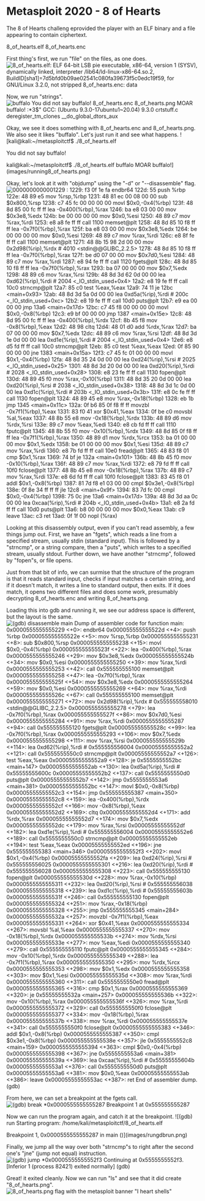 # Metasploit 2020 - 8 of Hearts

The 8 of Hearts challeng eprovided the player with an ELF binary and a file appearing to contain ciphertext.

8_of_hearts.elf
8_of_hearts.enc


First thing's first, we run "file" on the files, as one does.
![8_of_hearts.elf: ELF 64-bit LSB pie executable, x86-64, version 1 (SYSV), dynamically linked, interpreter /lib64/ld-linux-x86-64.so.2, BuildID[sha1]=7d5bfd0b09ae02541c080fa39673f5c0edc19f59, for GNU/Linux 3.2.0, not stripped
8_of_hearts.enc: data](images/runningfile.png)


Now, we run "strings".
![buffalo
You did not say buffalo!
8_of_hearts.enc
8_of_hearts.png
MOAR buffalo!
:*3$"
GCC: (Ubuntu 9.3.0-17ubuntu1~20.04) 9.3.0
crtstuff.c
deregister_tm_clones
__do_global_dtors_aux](images/runningstrings.png)


Okay, we see it does something with 8_of_hearts.enc and 8_of_hearts.png. We also see it likes "buffalo".
Let's just run it and see what happens.
![kali@kali:~/metasploitctf$ ./8_of_hearts.elf 

You did not say buffalo!

kali@kali:~/metasploitctf$ ./8_of_hearts.elf 
buffalo
MOAR buffalo!](images/running8_of_hearts.png)


Okay, let's look at it with "objdump" using the "-d" or "--disassemble" flag.
![0000000000001229 <main>:
    1229:       f3 0f 1e fa             endbr64 
    122d:       55                      push   %rbp
    122e:       48 89 e5                mov    %rsp,%rbp
    1231:       48 81 ec 00 08 00 00    sub    $0x800,%rsp
    1238:       c7 45 fc 00 00 00 00    movl   $0x0,-0x4(%rbp)
    123f:       48 8d 85 00 fc ff ff    lea    -0x400(%rbp),%rax
    1246:       ba e8 03 00 00          mov    $0x3e8,%edx
    124b:       be 00 00 00 00          mov    $0x0,%esi
    1250:       48 89 c7                mov    %rax,%rdi
    1253:       e8 a8 fe ff ff          call   1100 <memset@plt>
    1258:       48 8d 85 10 f8 ff ff    lea    -0x7f0(%rbp),%rax
    125f:       ba e8 03 00 00          mov    $0x3e8,%edx
    1264:       be 00 00 00 00          mov    $0x0,%esi
    1269:       48 89 c7                mov    %rax,%rdi
    126c:       e8 8f fe ff ff          call   1100 <memset@plt>
    1271:       48 8b 15 98 2d 00 00    mov    0x2d98(%rip),%rdx        # 4010 <stdin@@GLIBC_2.2.5>
    1278:       48 8d 85 10 f8 ff ff    lea    -0x7f0(%rbp),%rax
    127f:       be d0 07 00 00          mov    $0x7d0,%esi
    1284:       48 89 c7                mov    %rax,%rdi
    1287:       e8 94 fe ff ff          call   1120 <fgets@plt>
    128c:       48 8d 85 10 f8 ff ff    lea    -0x7f0(%rbp),%rax
    1293:       ba 07 00 00 00          mov    $0x7,%edx
    1298:       48 89 c6                mov    %rax,%rsi
    129b:       48 8d 3d 62 0d 00 00    lea    0xd62(%rip),%rdi        # 2004 <_IO_stdin_used+0x4>
    12a2:       e8 19 fe ff ff          call   10c0 <strncmp@plt>
    12a7:       85 c0                   test   %eax,%eax
    12a9:       74 11                   je     12bc <main+0x93>
    12ab:       48 8d 3d 5a 0d 00 00    lea    0xd5a(%rip),%rdi        # 200c <_IO_stdin_used+0xc>
    12b2:       e8 19 fe ff ff          call   10d0 <puts@plt>
    12b7:       e9 ea 00 00 00          jmp    13a6 <main+0x17d>
    12bc:       c7 45 f8 00 00 00 00    movl   $0x0,-0x8(%rbp)
    12c3:       e9 bf 00 00 00          jmp    1387 <main+0x15e>
    12c8:       48 8d 95 00 fc ff ff    lea    -0x400(%rbp),%rdx
    12cf:       8b 45 f8                mov    -0x8(%rbp),%eax
    12d2:       48 98                   cltq   
    12d4:       48 01 d0                add    %rdx,%rax
    12d7:       ba 07 00 00 00          mov    $0x7,%edx
    12dc:       48 89 c6                mov    %rax,%rsi
    12df:       48 8d 3d 1e 0d 00 00    lea    0xd1e(%rip),%rdi        # 2004 <_IO_stdin_used+0x4>
    12e6:       e8 d5 fd ff ff          call   10c0 <strncmp@plt>
    12eb:       85 c0                   test   %eax,%eax
    12ed:       0f 85 90 00 00 00       jne    1383 <main+0x15a>
    12f3:       c7 45 fc 01 00 00 00    movl   $0x1,-0x4(%rbp)
    12fa:       48 8d 35 24 0d 00 00    lea    0xd24(%rip),%rsi        # 2025 <_IO_stdin_used+0x25>
    1301:       48 8d 3d 20 0d 00 00    lea    0xd20(%rip),%rdi        # 2028 <_IO_stdin_used+0x28>
    1308:       e8 23 fe ff ff          call   1130 <fopen@plt>
    130d:       48 89 45 f0             mov    %rax,-0x10(%rbp)
    1311:       48 8d 35 20 0d 00 00    lea    0xd20(%rip),%rsi        # 2038 <_IO_stdin_used+0x38>
    1318:       48 8d 3d 1c 0d 00 00    lea    0xd1c(%rip),%rdi        # 203b <_IO_stdin_used+0x3b>
    131f:       e8 0c fe ff ff          call   1130 <fopen@plt>
    1324:       48 89 45 e8             mov    %rax,-0x18(%rbp)
    1328:       eb 1b                   jmp    1345 <main+0x11c>
    132a:       0f b6 85 0f f8 ff ff    movzbl -0x7f1(%rbp),%eax
    1331:       83 f0 41                xor    $0x41,%eax
    1334:       0f be c0                movsbl %al,%eax
    1337:       48 8b 55 e8             mov    -0x18(%rbp),%rdx
    133b:       48 89 d6                mov    %rdx,%rsi
    133e:       89 c7                   mov    %eax,%edi
    1340:       e8 cb fd ff ff          call   1110 <fputc@plt>
    1345:       48 8b 55 f0             mov    -0x10(%rbp),%rdx
    1349:       48 8d 85 0f f8 ff ff    lea    -0x7f1(%rbp),%rax
    1350:       48 89 d1                mov    %rdx,%rcx
    1353:       ba 01 00 00 00          mov    $0x1,%edx
    1358:       be 01 00 00 00          mov    $0x1,%esi
    135d:       48 89 c7                mov    %rax,%rdi
    1360:       e8 7b fd ff ff          call   10e0 <fread@plt>
    1365:       48 83 f8 01             cmp    $0x1,%rax
    1369:       74 bf                   je     132a <main+0x101>
    136b:       48 8b 45 f0             mov    -0x10(%rbp),%rax
    136f:       48 89 c7                mov    %rax,%rdi
    1372:       e8 79 fd ff ff          call   10f0 <fclose@plt>
    1377:       48 8b 45 e8             mov    -0x18(%rbp),%rax
    137b:       48 89 c7                mov    %rax,%rdi
    137e:       e8 6d fd ff ff          call   10f0 <fclose@plt>
    1383:       83 45 f8 01             addl   $0x1,-0x8(%rbp)
    1387:       81 7d f8 e1 03 00 00    cmpl   $0x3e1,-0x8(%rbp)
    138e:       0f 8e 34 ff ff ff       jle    12c8 <main+0x9f>
    1394:       83 7d fc 00             cmpl   $0x0,-0x4(%rbp)
    1398:       75 0c                   jne    13a6 <main+0x17d>
    139a:       48 8d 3d aa 0c 00 00    lea    0xcaa(%rip),%rdi        # 204b <_IO_stdin_used+0x4b>
    13a1:       e8 2a fd ff ff          call   10d0 <puts@plt>
    13a6:       b8 00 00 00 00          mov    $0x0,%eax
    13ab:       c9                      leave  
    13ac:       c3                      ret    
    13ad:       0f 1f 00                nopl   (%rax)](images/runningobjdump.png)


Looking at this disassembly output, even if you can't read assembly, a few things jump out.
First, we have an "fgets", which reads a line from a specified stream, usually stdin (standard input). This is followed by a "strncmp", or a string compare, then a "puts", which writes to a specified stream, usually stdout.
Further down, we have another "strncmp", followed by "fopen"s, or file opens.

Just from that bit of info, we can surmise that the structure of the program is that it reads standard input, checks if input matches a certain string, and if it doesn't match, it writes a line to standard output, then exits. If it does match, it opens two different files and does some work, presumably decrypting 8_of_hearts.enc and writing 8_of_hearts.png.


Loading this into gdb and running it, we see our address space is different, but the layout is the same.
![(gdb) disassemble main
Dump of assembler code for function main:
   0x0000555555555229 <+0>:     endbr64 
   0x000055555555522d <+4>:     push   %rbp
   0x000055555555522e <+5>:     mov    %rsp,%rbp
   0x0000555555555231 <+8>:     sub    $0x800,%rsp
   0x0000555555555238 <+15>:    movl   $0x0,-0x4(%rbp)
   0x000055555555523f <+22>:    lea    -0x400(%rbp),%rax
   0x0000555555555246 <+29>:    mov    $0x3e8,%edx
   0x000055555555524b <+34>:    mov    $0x0,%esi
   0x0000555555555250 <+39>:    mov    %rax,%rdi
   0x0000555555555253 <+42>:    call   0x555555555100 <memset@plt>
   0x0000555555555258 <+47>:    lea    -0x7f0(%rbp),%rax
   0x000055555555525f <+54>:    mov    $0x3e8,%edx
   0x0000555555555264 <+59>:    mov    $0x0,%esi
   0x0000555555555269 <+64>:    mov    %rax,%rdi
   0x000055555555526c <+67>:    call   0x555555555100 <memset@plt>
   0x0000555555555271 <+72>:    mov    0x2d98(%rip),%rdx        # 0x555555558010 <stdin@@GLIBC_2.2.5>
   0x0000555555555278 <+79>:    lea    -0x7f0(%rbp),%rax
   0x000055555555527f <+86>:    mov    $0x7d0,%esi
   0x0000555555555284 <+91>:    mov    %rax,%rdi
   0x0000555555555287 <+94>:    call   0x555555555120 <fgets@plt>
   0x000055555555528c <+99>:    lea    -0x7f0(%rbp),%rax
   0x0000555555555293 <+106>:   mov    $0x7,%edx
   0x0000555555555298 <+111>:   mov    %rax,%rsi
   0x000055555555529b <+114>:   lea    0xd62(%rip),%rdi        # 0x555555556004
   0x00005555555552a2 <+121>:   call   0x5555555550c0 <strncmp@plt>
   0x00005555555552a7 <+126>:   test   %eax,%eax
   0x00005555555552a9 <+128>:   je     0x5555555552bc <main+147>
   0x00005555555552ab <+130>:   lea    0xd5a(%rip),%rdi        # 0x55555555600c
   0x00005555555552b2 <+137>:   call   0x5555555550d0 <puts@plt>
   0x00005555555552b7 <+142>:   jmp    0x5555555553a6 <main+381>
   0x00005555555552bc <+147>:   movl   $0x0,-0x8(%rbp)
   0x00005555555552c3 <+154>:   jmp    0x555555555387 <main+350>
   0x00005555555552c8 <+159>:   lea    -0x400(%rbp),%rdx
   0x00005555555552cf <+166>:   mov    -0x8(%rbp),%eax
   0x00005555555552d2 <+169>:   cltq   
   0x00005555555552d4 <+171>:   add    %rdx,%rax
   0x00005555555552d7 <+174>:   mov    $0x7,%edx
   0x00005555555552dc <+179>:   mov    %rax,%rsi
   0x00005555555552df <+182>:   lea    0xd1e(%rip),%rdi        # 0x555555556004
   0x00005555555552e6 <+189>:   call   0x5555555550c0 <strncmp@plt>
   0x00005555555552eb <+194>:   test   %eax,%eax
   0x00005555555552ed <+196>:   jne    0x555555555383 <main+346>
   0x00005555555552f3 <+202>:   movl   $0x1,-0x4(%rbp)
   0x00005555555552fa <+209>:   lea    0xd24(%rip),%rsi        # 0x555555556025
   0x0000555555555301 <+216>:   lea    0xd20(%rip),%rdi        # 0x555555556028
   0x0000555555555308 <+223>:   call   0x555555555130 <fopen@plt>
   0x000055555555530d <+228>:   mov    %rax,-0x10(%rbp)
   0x0000555555555311 <+232>:   lea    0xd20(%rip),%rsi        # 0x555555556038
   0x0000555555555318 <+239>:   lea    0xd1c(%rip),%rdi        # 0x55555555603b
   0x000055555555531f <+246>:   call   0x555555555130 <fopen@plt>
   0x0000555555555324 <+251>:   mov    %rax,-0x18(%rbp)
   0x0000555555555328 <+255>:   jmp    0x555555555345 <main+284>
   0x000055555555532a <+257>:   movzbl -0x7f1(%rbp),%eax
   0x0000555555555331 <+264>:   xor    $0x41,%eax
   0x0000555555555334 <+267>:   movsbl %al,%eax
   0x0000555555555337 <+270>:   mov    -0x18(%rbp),%rdx
   0x000055555555533b <+274>:   mov    %rdx,%rsi
   0x000055555555533e <+277>:   mov    %eax,%edi
   0x0000555555555340 <+279>:   call   0x555555555110 <fputc@plt>
   0x0000555555555345 <+284>:   mov    -0x10(%rbp),%rdx
   0x0000555555555349 <+288>:   lea    -0x7f1(%rbp),%rax
   0x0000555555555350 <+295>:   mov    %rdx,%rcx
   0x0000555555555353 <+298>:   mov    $0x1,%edx
   0x0000555555555358 <+303>:   mov    $0x1,%esi
   0x000055555555535d <+308>:   mov    %rax,%rdi
   0x0000555555555360 <+311>:   call   0x5555555550e0 <fread@plt>
   0x0000555555555365 <+316>:   cmp    $0x1,%rax
   0x0000555555555369 <+320>:   je     0x55555555532a <main+257>
   0x000055555555536b <+322>:   mov    -0x10(%rbp),%rax
   0x000055555555536f <+326>:   mov    %rax,%rdi
   0x0000555555555372 <+329>:   call   0x5555555550f0 <fclose@plt>
   0x0000555555555377 <+334>:   mov    -0x18(%rbp),%rax
   0x000055555555537b <+338>:   mov    %rax,%rdi
   0x000055555555537e <+341>:   call   0x5555555550f0 <fclose@plt>
   0x0000555555555383 <+346>:   addl   $0x1,-0x8(%rbp)
   0x0000555555555387 <+350>:   cmpl   $0x3e1,-0x8(%rbp)
   0x000055555555538e <+357>:   jle    0x5555555552c8 <main+159>
   0x0000555555555394 <+363>:   cmpl   $0x0,-0x4(%rbp)
   0x0000555555555398 <+367>:   jne    0x5555555553a6 <main+381>
   0x000055555555539a <+369>:   lea    0xcaa(%rip),%rdi        # 0x55555555604b
   0x00005555555553a1 <+376>:   call   0x5555555550d0 <puts@plt>
   0x00005555555553a6 <+381>:   mov    $0x0,%eax
   0x00005555555553ab <+386>:   leave  
   0x00005555555553ac <+387>:   ret    
End of assembler dump.
(gdb)](images/runninggdbdisassemble.png)


From here, we can set a breakpoint at the fgets call.
![(gdb) break *0x0000555555555287
Breakpoint 1 at 0x555555555287
](images/runninggdbbreak.png)


Now we can run the program again, and catch it at the breakpoint.
![(gdb) run
Starting program: /home/kali/metasploitctf/8_of_hearts.elf 

Breakpoint 1, 0x0000555555555287 in main ()](images/rungdbrun.png)


Finally, we jump all the way over both "strncmp"s to right after the second one's "jne" (jump not equal) instruction.
![(gdb) jump *0x00005555555552f3
Continuing at 0x5555555552f3.
\[Inferior 1 (process 82421) exited normally\]
(gdb)](images/rungdbjump.png)


Great! it exited cleanly. Now we can run "ls" and see that it did create "8_of_hearts.png".
![8_of_hearts.png flag with the metasploit banner "I heart shells"](images/8_of_hearts.png)
